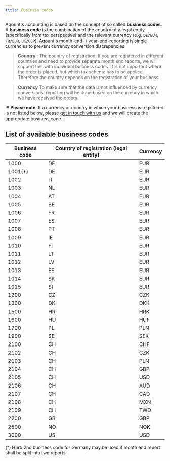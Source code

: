 ```yaml
---
title: Business codes
---
```


Aqount's accounting is based on the concept of so called **business codes**. A **business code** is the combination of the country of a legal entity (specifically from tax perspective) and the relevant currency (e.g. `DE/EUR`, `FR/EUR`, `UK/GBP`). Aqount's month-end- / year-end-reporting is single currencies to prevent currency conversion discrepancies.

> **Country** : The country of registration. If you are registered in different countries and need to provide separate month end reports, we will support this with individual business codes. It is not important where the order is placed, but which tax scheme has to be applied. Therefore the country depends on the registration of your business.

> **Currency** To make sure that the data is not influenced by currency conversions, reporting will be done based on the currency in which we have received the orders.

!!! **Please note**: If a currency or country in which your business is registered is not listed below, please [get in touch with us](/contact-us) and we will create the appropriate business code.

## List of available business codes

| Business code | Country of registration (legal entity) | Currency|
|---------------|----------------------------------------|---------|
|1000|DE|EUR|
|1001(*)|DE|EUR|
|1002|IT|EUR|
|1003|NL|EUR|
|1004|AT|EUR|
|1005|BE|EUR|
|1006|FR|EUR|
|1007|ES|EUR|
|1008|PT|EUR|
|1009|IE|EUR|
|1010|FI|EUR|
|1011|LT|EUR|
|1012|LV|EUR|
|1013|EE|EUR|
|1014|SK|EUR|
|1015|SI|EUR|
|1200|CZ|CZK|
|1300|DK|DKK|
|1500|HR|HRK|
|1600|HU|HUF|
|1700|PL|PLN|
|1900|SE|SEK|
|2100|CH|CHF|
|2102|CH|CZK|
|2103|CH|PLN|
|2104|CH|GBP|
|2105|CH|USD|
|2106|CH|AUD|
|2107|CH|CAD|
|2108|CH|MXN|
|2109|CH|TWD|
|2200|GB|GBP|
|2500|NO|NOK|
|3000|US|USD|

(*) **Hint:** 2nd business code for Germany may be used if month end report shall be split into two reports
